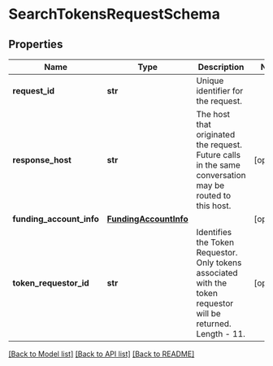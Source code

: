 # SearchTokensRequestSchema

## Properties
Name | Type | Description | Notes
------------ | ------------- | ------------- | -------------
**request_id** | **str** | Unique identifier for the request.  | 
**response_host** | **str** | The host that originated the request. Future calls in the same conversation may be routed to this host.  | [optional] 
**funding_account_info** | [**FundingAccountInfo**](FundingAccountInfo.md) |  | [optional] 
**token_requestor_id** | **str** | Identifies the Token Requestor. Only tokens associated with the token requestor will be returned. Length - 11.   | [optional] 

[[Back to Model list]](../README.md#documentation-for-models) [[Back to API list]](../README.md#documentation-for-api-endpoints) [[Back to README]](../README.md)


